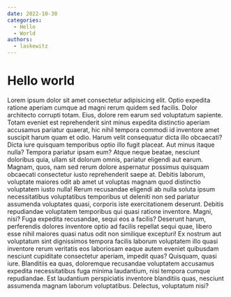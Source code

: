 ```yaml
---
date: 2022-10-30
categories:
  - Hello
  - World
authors:
  - laskewitz
---
```


# Hello world

Lorem ipsum dolor sit amet consectetur adipisicing elit. Optio expedita ratione aperiam cumque ad magni rerum quidem sed facilis. Dolor architecto corrupti totam. Eius, dolore rem earum sed voluptatum sapiente.
Totam eveniet est reprehenderit sint minus expedita distinctio aperiam accusamus pariatur quaerat, hic nihil tempora commodi id inventore amet suscipit harum quam et odio. Harum velit consequatur dicta illo obcaecati?
Dicta iure quisquam temporibus optio illo fugit placeat. Aut minus itaque nulla? Tempora pariatur ipsam eum? Atque neque beatae, nesciunt doloribus quia, ullam sit dolorum omnis, pariatur eligendi aut earum.
Magnam, quos, nam sed rerum dolore aspernatur possimus quisquam obcaecati consectetur iusto reprehenderit saepe at. Debitis laborum, voluptate maiores odit ab amet ut voluptas magnam quod distinctio voluptatem iusto nulla!
Rerum recusandae eligendi ab nulla soluta ipsum necessitatibus voluptatibus temporibus ut deleniti non sed pariatur assumenda voluptates quasi, corporis iste exercitationem deserunt. Debitis repudiandae voluptatem temporibus qui quasi ratione inventore.
Magni, nisi? Fuga expedita recusandae, sequi eos a facilis? Deserunt harum, perferendis dolores inventore optio ad facilis repellat sequi quae, libero esse nihil maiores quasi natus odit non similique excepturi!
Ex nostrum aut voluptatum sint dignissimos tempora facilis laborum voluptatem illo quasi inventore rerum veritatis eos laboriosam eaque autem eveniet quibusdam nesciunt cupiditate consectetur aperiam, impedit quas? Quisquam, quasi iure.
Blanditiis ea quas, doloremque recusandae voluptatem accusamus expedita necessitatibus fuga minima laudantium, nisi tempora cumque repudiandae. Est laudantium perspiciatis inventore blanditiis quas, nesciunt assumenda magnam laborum voluptatibus. Delectus, voluptatum nisi?

